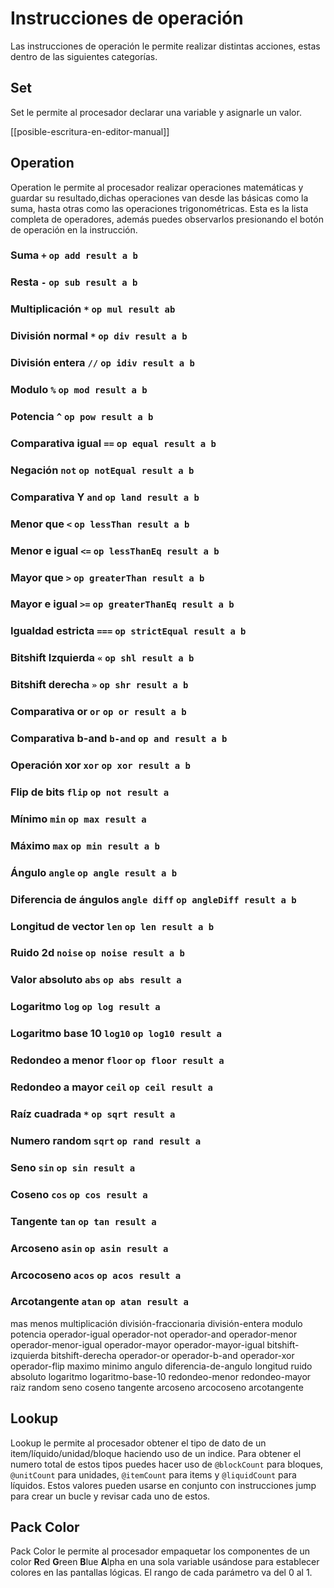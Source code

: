 # Instrucciones de operación

Las instrucciones de operación le permite realizar distintas acciones, estas dentro de las siguientes categorías.

## Set

Set le permite al procesador declarar una variable y asignarle un valor.

[[posible-escritura-en-editor-manual]]

## Operation

Operation le permite al procesador realizar operaciones matemáticas y guardar su resultado,dichas operaciones van desde las básicas como la suma, hasta otras como las operaciones trigonométricas. Esta es la lista completa de operadores, además puedes observarlos presionando el botón de operación en la instrucción. 

### Suma `+` `op add result a b`
### Resta `-` `op sub result a b`
### Multiplicación `*` `op mul result ab`
### División normal `*` `op div result a b`
### División entera `//` `op idiv result a b`
### Modulo `%` `op mod result a b`
### Potencia `^` `op pow result a b`
### Comparativa igual `==` `op equal result a b`
### Negación `not` `op notEqual result a b`
### Comparativa Y `and` `op land result a b`
### Menor que `<` `op lessThan result a b`
### Menor e igual `<=` `op lessThanEq result a b`
### Mayor que `>` `op greaterThan result a b`
### Mayor e igual `>=` `op greaterThanEq result a b`
### Igualdad estricta `===` `op strictEqual result a b`
### Bitshift Izquierda `«` `op shl result a b`
### Bitshift derecha `»` `op shr result a b`
### Comparativa or `or` `op or result a b`
### Comparativa b-and `b-and` `op and result a b`
### Operación xor `xor` `op xor result a b`
### Flip de bits `flip` `op not result a `
### Mínimo `min` `op max result a `
### Máximo `max` `op min result a b`
### Ángulo `angle` `op angle result a b`
### Diferencia de ángulos `angle diff` `op angleDiff result a b`
### Longitud de vector `len` `op len result a b`
### Ruido 2d `noise` `op noise result a b`
### Valor absoluto `abs` `op abs result a `
### Logaritmo `log` `op log result a `
### Logaritmo base 10 `log10` `op log10 result a `
### Redondeo a menor  `floor` `op floor result a `
### Redondeo a mayor `ceil` `op ceil result a`
### Raíz cuadrada `*` `op sqrt result a `
### Numero random `sqrt` `op rand result a`
### Seno `sin` `op sin result a `
### Coseno `cos` `op cos result a `
### Tangente `tan` `op tan result a`
### Arcoseno `asin` `op asin result a`
### Arcocoseno `acos` `op acos result a `
### Arcotangente `atan` `op atan result a `


mas menos multiplicación división-fraccionaria división-entera modulo potencia operador-igual operador-not operador-and operador-menor operador-menor-igual operador-mayor operador-mayor-igual bitshift-izquierda bitshift-derecha operador-or operador-b-and operador-xor operador-flip maximo minimo angulo diferencia-de-angulo longitud ruido absoluto logaritmo logaritmo-base-10 redondeo-menor redondeo-mayor raiz random seno coseno tangente arcoseno arcocoseno arcotangente

## Lookup

Lookup le permite al procesador obtener el tipo de dato de un item/líquido/unidad/bloque haciendo uso de un indice. Para obtener el numero total de estos tipos puedes hacer uso de `@blockCount` para bloques, `@unitCount` para unidades, `@itemCount` para items y `@liquidCount` para líquidos. Estos valores pueden usarse en conjunto con instrucciones jump para crear un bucle y revisar cada uno de estos.

## Pack Color

Pack Color le permite al procesador empaquetar los componentes de un color **R**ed **G**reen **B**lue **A**lpha en una sola variable usándose para establecer colores en las pantallas lógicas. El rango de cada parámetro va del 0 al 1.



